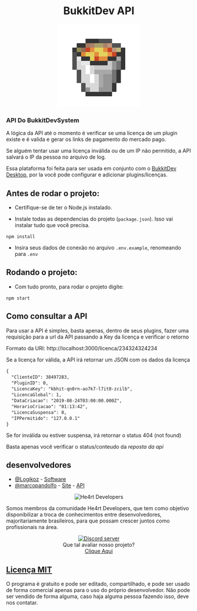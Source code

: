 <h1 align="center">
    BukkitDev API
</h1>

<div align="center">
    <img src="bucketLava.gif"/>
</div>

### API Do BukkitDevSystem

A lógica da API até o momento é verificar se uma licença de um plugin existe e é valida e gerar os links de pagamento do mercado pago.

Se alguém tentar usar uma licença inválida ou de um IP não permitido, a API salvará o IP da pessoa no arquivo de log.

Essa plataforma foi feita para ser usada em conjunto com o [BukkitDev Desktop](https://github.com/Logikoz/BukkitDev-System), por la você pode configurar e adicionar plugins/licenças.

## Antes de rodar o projeto:
- Certifique-se de ter o Node.js instalado.

- Instale todas as dependencias do projeto (`package.json`). Isso vai instalar tudo que você precisa.

```
npm install
```

- Insira seus dados de conexão no arquivo `.env.example`, renomeando para `.env`


## Rodando o projeto:
- Com tudo pronto, para rodar o projeto digite:

```
npm start
```

## Como consultar a API
Para usar a API é simples, basta apenas, dentro de seus plugins, fazer uma requisição para a url da API passando a Key da licença e verificar o retorno

Formato da URI: http://localhost:3000/licenca/234324324234

Se a licença for válida, a API irá retornar um JSON com os dados da licença
```
{
  "ClienteID": 38497283,
  "PluginID": 0,
  "LicencaKey": "kbhit-qn0rn-ao7k7-l7it0-zcilb",
  "LicencaGlobal": 1,
  "DataCriacao": "2019-08-24T03:00:00.000Z",
  "HorarioCriacao": "01:13:42",
  "LicencaSuspensa": 0,
  "IPPermitido": "127.0.0.1"
}
```

Se for inválida ou estiver suspensa, irá retornar o status 404 (not found)

Basta apenas você verificar o status/conteudo da *reposta da api*

## desenvolvedores
- [@Logikoz](https://github.com/Logikoz) - [Software](https://github.com/Speckoz/)
- [@marcopandolfo](https://github.com/marcopandolfo) - [Site](https://github.com/Speckoz/BukkitDev-Web/) - [API](https://github.com/Speckoz/BukkitDev-API)

<div align="center">
  <img src="https://cdn.discordapp.com/attachments/553858177331101696/611775488825753610/logo.png" alt="He4rt Developers" />
</div>

Somos membros da comunidade He4rt Developers, que tem como objetivo disponibilizar a troca de conhecimentos entre desenvolvedores, majoritariamente brasileiros, para que possam crescer juntos como profissionais na área.
<br>
<div align="center">
    <a href="https://discord.gg/J3saJqq" target="_blank">
    <img src="https://discordapp.com/api/guilds/452926217558163456/embed.png" alt="Discord server"/></a>
</div>

<div align="center">
    Que tal avaliar nosso projeto?<br>
    <a href="https://forms.gle/x9jJCCy1HAzfJCXw5" target="_blank">
      Clique Aqui
</div>

## Licença [MIT](https://github.com/marcopandolfo/BukkitDev-Web/blob/master/LICENSE)
O programa é gratuito e pode ser editado, compartilhado, e pode ser usado de forma comercial apenas para o uso do próprio desenvolvedor.
Não pode ser vendido de forma alguma, caso haja alguma pessoa fazendo isso, deve nos contatar.
<br>
